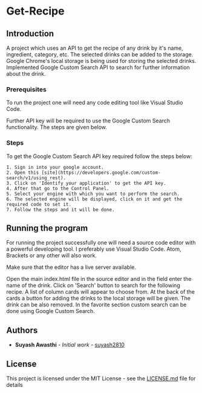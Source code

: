 # Get-Recipe

## Introduction

A project which uses an API to get the recipe of any drink by it's name, ingredient, category, etc. The selected drinks can be added to the storage. Google Chrome's local storage is being used for storing the selected drinks. 
Implemented Google Custom Search API to search for further information about the drink.

### Prerequisites

To run the project one will need any code editing tool like Visual Studio Code. 

Further API key will be required to use the Google Custom Search functionality. The steps are given below.


### Steps

To get the Google Custom Search API key required follow the steps below:

```
1. Sign in into your google account.
2. Open this [site](https://developers.google.com/custom-search/v1/using_rest).
3. Click on 'Identify your application' to get the API key.
4. After that go to the Control Panel.
5. Select your engine with which you want to perform the search.
6. The selected engine will be displayed, click on it and get the required code to set it.
7. Follow the steps and it will be done. 
```

## Running the program

For running the project successfully one will need a source code editor with a powerful developing tool. I preferably use Visual Studio Code. Atom, Brackets or any other will also work.

Make sure that the editor has a live server available.

Open the main index.html file in the source editor and in the field enter the name of the drink. Click on 'Search' button to search for the following recipe. A list of column cards will appear to choose from. At the back of the cards a button for adding the drinks to the local storage will be given. The drink can be also removed. In the favorite section custom search can be done using Google Custom Search.  


## Authors

* **Suyash Awasthi** - *Initial work* - [suyash2810](https://github.com/suyash2810)

## License

This project is licensed under the MIT License - see the [LICENSE.md]() file for details

